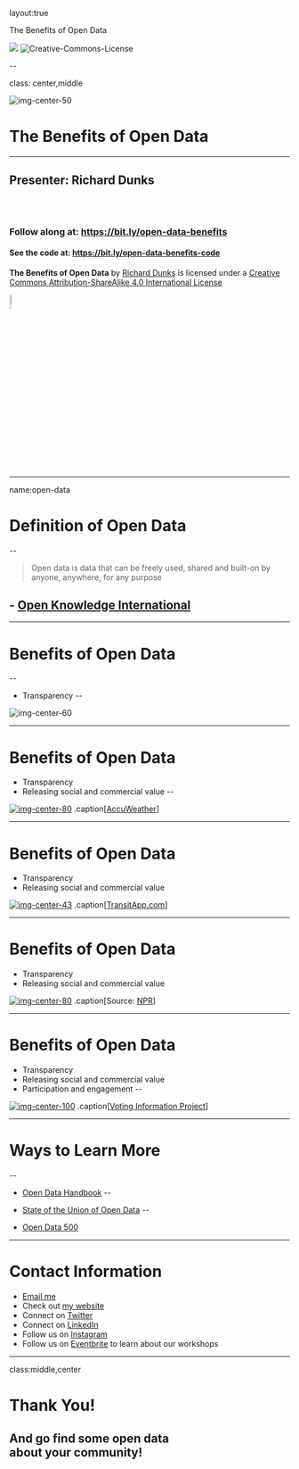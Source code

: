 layout:true

<div class="header">
  
  <p class="header-text">The Benefits of Open Data</p>
</div>
<div class="footer">
  <p class="footer-text">
    <img src="images/datapolitan-logo-01.svg" class="logo_new">
    <span xmlns:dct="http://purl.org/dc/terms/" property="dct:title">
      <img alt="Creative-Commons-License" style="border-width:0" src="https://i.creativecommons.org/l/by-sa/4.0/80x15.png" />
      </p>
</div>

--

class: center,middle

![img-center-50](images/datapolitan-logo-01.svg)

# The Benefits of Open Data

- - -

## Presenter: Richard Dunks

###### &nbsp;

### Follow along at: https://bit.ly/open-data-benefits

#### See the code at: https://bit.ly/open-data-benefits-code

<p class="license-text"><strong><strong>The Benefits of Open Data</strong></strong> by <a xmlns:cc="http://creativecommons.org/ns#" href="http://www.datapolitan.com" property="cc:attributionName" rel="cc:attributionURL">Richard Dunks</a> is licensed under a <a rel="license" href="http://creativecommons.org/licenses/by-sa/4.0/">Creative Commons Attribution-ShareAlike 4.0 International License</a></p>

<a rel="license" href="http://creativecommons.org/licenses/by-sa/4.0/"><img style="border-width:0;width:8%" src="https://i.creativecommons.org/l/by-sa/4.0/80x15.png" /></a>

---

name:open-data
# Definition of Open Data
--

> Open data is data that can be freely used, shared and built-on by anyone, anywhere, for any purpose

## - [Open Knowledge International](http://blog.okfn.org/2013/10/03/defining-open-data/)


---

# Benefits of Open Data
--

+ Transparency
--

![img-center-60](images/iquantny_fireHydrant.png)

---

# Benefits of Open Data
+ Transparency
+ Releasing social and commercial value
--

[![img-center-80](images/accuweather.jpg)](https://www.accuweather.com/)
.caption[[AccuWeather](https://www.accuweather.com/)]

---

# Benefits of Open Data
+ Transparency
+ Releasing social and commercial value

[![img-center-43](images/phones.png)](https://transitapp.com/)
.caption[[TransitApp.com](https://transitapp.com/)]

---

# Benefits of Open Data
+ Transparency
+ Releasing social and commercial value

[![img-center-80](images/yelp.jpg)](https://www.npr.org/sections/thesalt/2015/03/27/395622262/did-that-restaurant-pass-its-health-inspection-now-yelp-will-tell-you)
.caption[Source: [NPR](https://www.npr.org/sections/thesalt/2015/03/27/395622262/did-that-restaurant-pass-its-health-inspection-now-yelp-will-tell-you)]

---

# Benefits of Open Data
+ Transparency
+ Releasing social and commercial value
+ Participation and engagement
--


[![img-center-100](images/voting_information_project.png)](https://www.votinginfoproject.org/)
.caption[[Voting Information Project](https://www.votinginfoproject.org/)]


---

# Ways to Learn More
--

+ [Open Data Handbook](http://opendatahandbook.org/)
--

+ [State of the Union of Open Data](https://www.datafoundation.org/the-state-of-the-union-of-open-data-ed-3)
--

+ [Open Data 500](https://www.opendata500.com/)

---

# Contact Information
+ [Email me](mailto:richard[at]datapolitan[dot]com)
+ Check out [my website](https://wwww.datapolitan.com)
+ Connect on [Twitter](https://twitter.com/Datapolitan)
+ Connect on [LinkedIn](https://www.linkedin.com/in/richarddunks/)
+ Follow us on [Instagram](https://www.instagram.com/datapolitan/)
+ Follow us on [Eventbrite](https://www.eventbrite.com/o/datapolitan-18675558166) to learn about our workshops

---

class:middle,center
# Thank You!

## And go find some open data <br>about your community!

